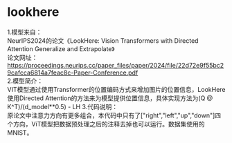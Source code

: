 # lookhere
1.模型来自：  
NeurIPS2024的论文《LookHere: Vision Transformers with Directed Attention Generalize and Extrapolate》  
论文网址：https://proceedings.neurips.cc/paper_files/paper/2024/file/22d72e9f55bc29cafcca6814a7feac8c-Paper-Conference.pdf  
2.模型简介：  
VIT模型通过使用Transformer的位置编码方式来增加图片的位置信息，LookHere使用Directed Attention的方法来为模型提供位置信息，具体实现方法为(Q @ K^T)/(d_model**0.5) - LH
3.代码说明：  
原论文中注意力方向有更多组合，本代码中只有了["right","left","up","down"]四个方向，ViT模型把数据预处理之后的注释去掉也可以运行。数据集使用的MNIST。
